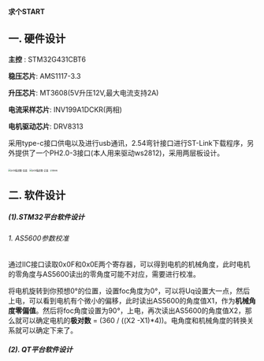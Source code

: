 **求个START**

## 一. 硬件设计

**主控** : STM32G431CBT6

**稳压芯片**: AMS1117-3.3

**升压芯片**: MT3608(5V升压12V,最大电流支持2A)

**电流采样芯片**: INV199A1DCKR(两相)

**电机驱动芯片**: DRV8313

采用type-c接口供电以及进行usb通讯，2.54弯针接口进行ST-Link下载程序，另外提供了一个PH2.0-3接口(本人用来驱动ws2812)，采用两层板设计。

<img src="https://gitee.com/whpUp/4008_FOC_HID/raw/master/4.Image/pcb%E6%8F%8F%E8%BF%B0%E5%9B%BE-%E6%AD%A3%E9%9D%A2.png" alt="pcb描述图-反面" style="zoom: 33%;" />

<img src="https://gitee.com/whpUp/4008_FOC_HID/raw/master/4.Image/pcb%E6%8F%8F%E8%BF%B0%E5%9B%BE-%E5%8F%8D%E9%9D%A2.png" alt="pcb描述图-正面" style="zoom:33%;" />

<img src="https://gitee.com/whpUp/4008_FOC_HID/raw/master/4.Image/%E6%95%B4%E4%BD%93%E5%9B%BE.jpg" alt="整体图" style="zoom: 25%;" />

## 二. 软件设计

##### (1).STM32平台软件设计

###### 1. AS5600参数校准

通过IIC接口读取0x0F和0x0E两个寄存器，可以得到电机的机械角度，此时电机的零角度与AS5600读出的零角度可能不对应，需要进行校准。

将电机旋转到你预想0°的位置，设置foc角度为0°，可以将Uq设置大一点，然后上电，可以看到电机有个微小的偏移，此时读出AS5600的角度值X1，作为**机械角度零偏值**。然后将foc角度设置为90°，上电，再次读出AS5600的角度值X2，那么就可以确定电机的**极对数** = (360 / ((X2 -X1)*4))。电角度和机械角度的转换关系就可以确定下来了。



##### (2). QT平台软件设计

